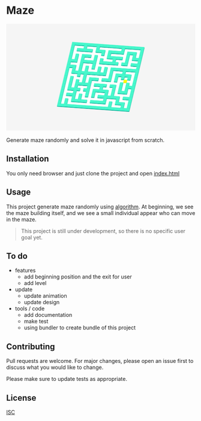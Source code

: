 # Maze


<img src="screenshot.png" alt="screenshot of my project" />

Generate maze randomly and solve it in javascript from scratch.

## Installation

You only need browser and just clone the project and open [index.html](./index.html)

## Usage

This project generate maze randomly using [algorithm](). At beginning, we see the maze building itself, and we see a small individual appear who can move in the maze. 

>This project is still under development, so there is no specific user goal yet.

## To do

- features
    - add beginning position and the exit for user
    - add level
- update
    - update animation
    - update design
- tools / code
    - add documentation
    - make test
    - using bundler to create bundle of this project

## Contributing

Pull requests are welcome. For major changes, please open an issue first to discuss what you would like to change.

Please make sure to update tests as appropriate.

## License

[ISC](./LICENSE.txt)